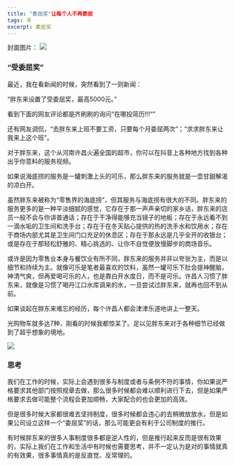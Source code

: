 ```yaml
---
title: "委屈奖"让每个人不再委屈
tags: 寻
excerpt: 委屈奖
---
```


封面图片：
![](https://files.mdnice.com/user/26505/d186d9c6-846a-4b92-a511-28d0ee8925c9.png)


### “受委屈奖”

最近，我在看新闻的时候，突然看到了一则新闻：

“胖东来设置了受委屈奖，最高5000元。”

看到下面的网友评论都是齐刷刷的询问“在哪投简历!!!“”


还有网友调侃，“去胖东来上班不要工资，只要每个月委屈两次”；“求求胖东来让我来上这个班”。

对于胖东来，这个从河南许昌火遍全国的超市，你可以在抖音上各种地方找到各种出乎你意料的服务视频。


如果说海底捞的服务是一罐刺激上头的可乐，那么胖东来的服务就是一壶甘甜解渴的凉白开。

虽然胖东来被称为“零售界的海底捞”，但其服务与海底捞有很大的不同。胖东来的服务更多的是一种平淡细腻的感觉，它存在于那一声声亲切的家乡话，胖东来的店员一般不会与你讲普通话；存在于干净得能够充当镜子的地板；存在于永远看不到一滴水垢的卫生间和洗手台；存在于在冬天贴心提供的热的洗手水和饮用水；存在于商场内部尤其是卫生间门口充足的休息区；存在于那永远是几乎全开的收银台；或是存在于那轻松舒雅的、精心挑选的、让你不自觉便放慢脚步的商场音乐。


或许是因为零售业本身与餐饮业有所不同，胖东来的服务并非以夸张为主，而是以细节和持续为主。就像可乐是笔者最喜欢的饮料，虽然一罐可乐下肚会提神醒脑，神清气爽，但再爱喝可乐的人，也是靠白开水度日，而不是可乐。许昌人习惯了胖东来，就像是习惯了喝丹江口水库调来的水，一旦尝试过胖东来，就再也回不到从前。

如果谈起在胖东来难忘的经历，每个许昌人都会津津乐道地讲上一整天。

光购物车就多达7种，刚看的时候我都惊呆了。足以见胖东来对于各种细节已经做到了超乎想象的境地。

![](https://files.mdnice.com/user/26505/b3903939-5e80-4869-9881-e81f13fc7a12.png)


### 思考

我们在工作的时候，实际上会遇到很多与制度或者与条例不符的事情，你如果说严格要求其他部门按照规章去做，那么很多时候都会难以顺利进行下去，但是如果严格要求去做可能整个流程会更加顺畅，大家配合的也会更加的高效。

但是很多时候大家都很难去坚持制度，很多时候都会违心的去稍微放放水，但是如果公司设立这样一个“委屈奖”的话，那么可能更会有利于公司制度的推行。

有时候胖东来的很多人事制度很多都是逆人性的，但是推行起来反而是很有效果的，实际上我们在工作和生活中有时候也需要思考，并不一定认为是对的事情就真的有效果，很多事情真的是反直觉、反常理的。

### 